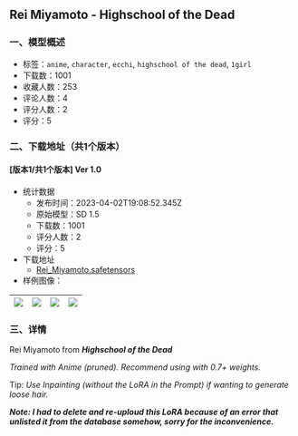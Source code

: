 ## Rei Miyamoto - Highschool of the Dead
### 一、模型概述

- 标签：`anime`, `character`, `ecchi`, `highschool of the dead`, `1girl`
- 下载数：1001
- 收藏人数：253
- 评论人数：4
- 评分人数：2
- 评分：5

### 二、下载地址（共1个版本）

#### [版本1/共1个版本] Ver 1.0

- 统计数据
  - 发布时间：2023-04-02T19:08:52.345Z
  - 原始模型：SD 1.5
  - 下载数：1001
  - 评分人数：2
  - 评分：5
- 下载地址
  - [Rei_Miyamoto.safetensors](https://civitai.com/api/download/models/33872)
- 样例图像：

| <img src="https://image.civitai.com/xG1nkqKTMzGDvpLrqFT7WA/d2ee8a03-c38c-4937-9059-ed8d382c2e00/width=450/387344.jpeg" /> | <img src="https://image.civitai.com/xG1nkqKTMzGDvpLrqFT7WA/a8142b06-1442-4425-22ff-c447462edc00/width=450/387346.jpeg" /> | <img src="https://image.civitai.com/xG1nkqKTMzGDvpLrqFT7WA/bac19a71-e200-4ccb-02d3-4293b85e7d00/width=450/387345.jpeg" /> | <img src="https://image.civitai.com/xG1nkqKTMzGDvpLrqFT7WA/c6449556-9fa6-408d-5d52-aacae6ec8b00/width=450/387343.jpeg" /> |
| ---- | ---- | ---- | ---- |


### 三、详情
<p>Rei Miyamoto<strong> </strong>from <strong><em>Highschool of the Dead</em></strong></p><p><em>Trained with Anime (pruned). Recommend using with 0.7+ weights.</em></p><p>Tip: <em>Use Inpainting (without the LoRA in the Prompt) if wanting to generate loose hair.</em></p><p><strong><em>Note: I had to delete and re-uploud this LoRA because of an error that unlisted it from the database somehow, sorry for the inconvenience.</em></strong></p>